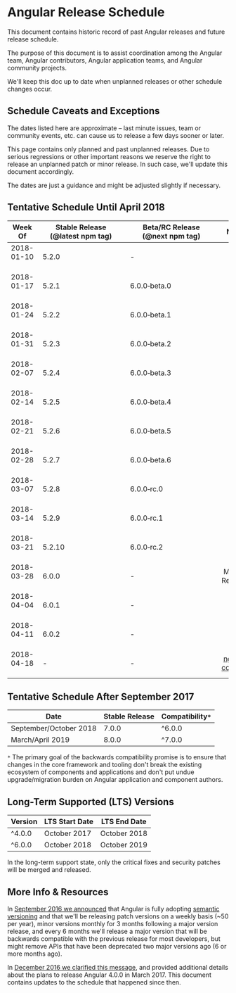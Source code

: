 # Angular Release Schedule

This document contains historic record of past Angular releases and future release schedule.

The purpose of this document is to assist coordination among the Angular team, Angular contributors, Angular application teams, and Angular community projects.

We'll keep this doc up to date when unplanned releases or other schedule changes occur.


## Schedule Caveats and Exceptions

The dates listed here are approximate – last minute issues, team or community events, etc. can cause us to release a few days sooner or later.

This page contains only planned and past unplanned releases.
Due to serious regressions or other important reasons we reserve the right to release an unplanned patch or minor release.
In such case, we'll update this document accordingly.

The dates are just a guidance and might be adjusted slightly if necessary.

## Tentative Schedule Until April 2018

<!--
The table below is formatted so that it's easy to read and edit in both markdown and rendered html form.

In order to deal with undesirable line breaks, two special characters are occasionally used:

- non-breaking hyphen: "‑" http://www.fileformat.info/info/unicode/char/2011/index.htm
- non-breaking space: " " http://www.fileformat.info/info/unicode/char/00a0/index.htm

If you see undesirable wrapping issues in the rendered form, please copy&paste the quoted characters and use them in the table below where needed.
-->

Week Of       | Stable Release<br>(@latest npm tag) | Beta/RC Release<br>(@next npm tag) | Note
------------- | ----------------------------------- | ---------------------------------- | ---------------------
2018-01-10	  | 5.2.0                               | -                                  |
2018-01-17	  | 5.2.1                               | 6.0.0‑beta.0                       |
2018-01-24	  | 5.2.2                               | 6.0.0‑beta.1                       |
2018-01-31	  | 5.2.3                               | 6.0.0‑beta.2                       |
2018-02-07	  | 5.2.4                               | 6.0.0‑beta.3                       |
2018-02-14	  | 5.2.5                               | 6.0.0‑beta.4                       |
2018-02-21	  | 5.2.6                               | 6.0.0‑beta.5                       |
2018-02-28	  | 5.2.7                               | 6.0.0‑beta.6                       |
2018-03-07	  | 5.2.8                               | 6.0.0‑rc.0                         |
2018-03-14	  | 5.2.9                               | 6.0.0‑rc.1                         |
2018-03-21	  | 5.2.10                              | 6.0.0‑rc.2                         |
2018-03-28	  | 6.0.0                               | -                                  | Major Release
2018-04-04	  | 6.0.1                               | -                                  |
2018-04-11	  | 6.0.2                               | -                                  |
2018-04-18	  | -                                   | -                                  | [ng-conf](https://www.ng-conf.org/)

## Tentative Schedule After September 2017

 Date                   | Stable Release | Compatibility`*`
 ---------------------- | -------------- | ----------------
 September/October 2018 | 7.0.0          | ^6.0.0
 March/April 2019       | 8.0.0          | ^7.0.0

 `*` The primary goal of the backwards compatibility promise is to ensure that changes in the core framework and tooling don't break the existing ecosystem of components and applications and don't put undue upgrade/migration burden on Angular application and component authors.

## Long-Term Supported (LTS) Versions

 Version     | LTS Start Date | LTS End Date
 ----------- | -------------- | ------------
 ^4.0.0      | October 2017   | October 2018
 ^6.0.0      | October 2018   | October 2019

In the long-term support state, only the critical fixes and security patches will be merged and released.

## More Info & Resources

In [September 2016 we announced](http://angularjs.blogspot.com/2016/10/versioning-and-releasing-angular.html) that Angular is fully adopting [semantic versioning](http://semver.org/) and that we'll be releasing patch versions on a weekly basis (~50 per year), minor versions monthly for 3 months following a major version release, and every 6 months we'll release a major version that will be backwards compatible with the previous release for most developers, but might remove APIs that have been deprecated two major versions ago (6 or more months ago).

In [December 2016 we clarified this message](http://angularjs.blogspot.com/2016/12/ok-let-me-explain-its-going-to-be.html), and provided additional details about the plans to release Angular 4.0.0 in March 2017.
This document contains updates to the schedule that happened since then.
